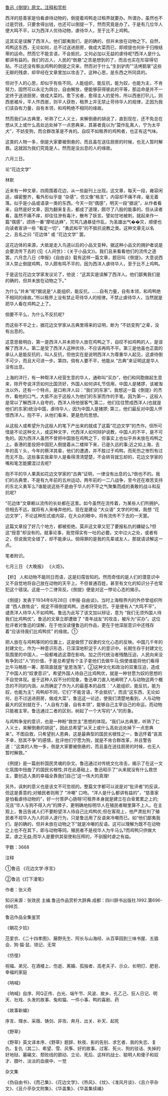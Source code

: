 [鲁迅《倒提》原文、注释和赏析](https://www.vrrw.net/wx/9744.html)

西洋的慈善家是怕看虐待动物的，倒提着鸡鸭走过租界就要办。所谓办，虽然也不过是罚钱，只要舍得出钱，也还可以倒提一下，然而究竟是办了。于是有几位华人便大鸣不平，以为西洋人优待动物，虐待华人，至于比不上鸡鸭。

这其实是误解了西洋人。他们鄙夷我们，是的确的，但并未放在动物之下。自然，鸡鸭这东西，无论如何，总不过送进厨房，做成大菜而已，即顺提也何补于归根结蒂的运命。然而它不能言语，不会抵抗，又何必加以无益的虐待呢?西洋人是什么都讲有益的。我们的古人，人民的“倒悬”之苦是想到的了，而且也实在形容得切贴，不过还没有察出鸡鸭的倒提之灾来，然而对于什么“生刲驴肉”“活烤鹅掌”这些无聊的残虐，却早经在文章里加以攻击了。这种心思，是东西之所同具的。

但对于人的心思，却似乎有些不同。人能组织，能反抗，能为奴，也能为主，不肯努力，固然可以永沦为舆台，自由解放，便能够获得彼此的平等，那运命是并不一定终于送进厨房，做成大菜的。愈下劣者，愈得主人的爱怜，所以西崽打叭儿，则西崽被斥，平人忤西崽，则平人获咎，租界上并无禁止苛待华人的规律，正因为我们该自有力量，自有本领，和鸡鸭绝不相同的缘故。

然而我们从古典里，听熟了仁人义士，来解倒悬的胡说了，直到现在，还不免总在想从天上或什么高处远处掉下一点恩典来，其甚者竟以为“莫作乱离人，宁为太平犬”，不妨变狗，而合群改革是不肯的。自叹不如租界的鸡鸭者，也正有这气味。

这类的人物一多，倒是大家要被倒悬的，而且虽在送往厨房的时候，也无人暂时解救。这就因为我们究竟是人，然而是没出息的人的缘故。

六月三日。

论“花边文学”

林默

近来有一种文章，四周围着花边，从一些副刊上出现。这文章，每天一段，雍容闲适，缜密整齐，看外形似乎是 “杂感”，但又像“格言”，内容却不痛不痒，毫无着落。似乎是小品或语录一类的东西。今天一则“偶感”，明天一段“据说”，从作者看来，自然是好文章，因为翻来复去，都成了道理，颇尽了八股的能事的。但从读者看，虽然不痛不痒，却往往渗有毒汁，散布了妖言。譬如甘地被刺，就起来作一篇“偶感”，颂扬一番“摩哈达麻”，咒骂几通暴徒作乱，为圣雄出气��灾，顺便也向读者宣讲一些 “看定一切”，“勇武和平”的不抵抗说教之类。这种文章无以名之，且名之曰 “花边体” 或 “花边文学” 罢。

这花边体的来源，大抵是走入鸟道以后的小品文变种。据这种小品文的拥护者说是会要流传下去的 (见《人间世》：《关于小品文》)。我们且来看看他们的流传之道罢。六月念八日《申报》《自由谈》载有这样一篇文章，题目叫《倒提》。大意说西洋人禁止倒提鸡鸭，华人颇有鸣不平的，因为西洋人虐待华人，至于比不上鸡鸭。

于是这位花边文学家发议论了，他说：“这其实是误解了西洋人。他们鄙夷我们是的确的，但并未放在动物之下。”

为什么“并未”呢?据说是“人能组织，能反抗，……自有力量，自有本领，和鸡鸭绝不相同的缘故。”所以租界上没有禁止苛待华人的规律。不禁止虐待华人，当然就是把华人看在鸡鸭之上了。

倘要不平么，为什么不反抗呢?

而这些不平之士，据花边文学家从古典里得来的证明，断为 “不妨变狗”之辈，没有出息的。

这意思极明白，第一是西洋人并未把华人放在鸡鸭之下，自叹不如鸡鸭的人，是误解了西洋人。第二是受了西洋人这种优待，不应该再鸣不平。第三是他虽也正面的承认人是能反抗的，叫人反抗，但他实在是说明西洋人为尊重华人起见，这虐待倒不可少，而且大可进一步。第四，倘有人要不平，他能从 “古典”来证明这是华人没有出息。

上海的洋行，有一种帮洋人经营生意的华人，通称叫“买办”，他们和同胞做起生意来，除开夸说洋货如何比国货好，外国人如何讲礼节信用，中国人是猪猡，该被淘汰以外，还有一个特点，是口称洋人曰：“我们的东家”。我想这一篇《倒提》的杰作，看他的口气，大抵不出于这般人为他们的东家而作的手笔。因为第一，这般人是常以了解西洋人自夸的，西洋人待他很客气;第二，他们往往赞成西洋人(也就是他们的东家)统治中国，虐待华人，因为中国人是猪猡; 第三，他们最反对中国人怀恨西洋人。抱不平，从他们看来，更是危险思想。

从这般人或希望升为这般人的笔下产出来的就成了这篇“花边文学”的杰作。但所可惜是不论这种文人，或这种文字，代西洋人如何辩护说教，中国人的不平，是不可免的。因为西洋人虽然不曾把中国放在鸡鸭之下，但事实上也似乎并未放在鸡鸭之上。香港的差投把中国犯人倒提着从二楼摔下来，已是久远的事;近之如上海，去年的高丫头，今年的蔡洋其辈，他们的遭遇，并不胜过于鸡鸭，而死伤之惨烈有过而无不及。这些事实我辈华人是看得清清楚楚，不会转背就忘却的，花边文学家的嘴和笔怎能朦混过去呢?

抱不平的华人果真如花边文学家的“古典”证明，一律没有出息的么?倒也不的。我们的古典里，不是有九年前的五卅运动，两年前的一二八战争，至今还在艰苦支持的东北义勇军么?谁能说这些不是由于华人的不平之气聚集而成的勇敢的战斗和反抗呢?

“花边体”文章赖以流传的长处都在这里。如今虽然在流传着，为某些人们所拥护。但相去不远，就将有人来唾弃他的。现在是建设 “大众语” 文学的时候，我想 “花边文学”，不论这种形式或内容，在大众的眼中，将有流传不下去的一天罢。

这篇文章投了好几个地方，都被拒绝。莫非这文章又犯了要报私仇的嫌疑么?但这“授意”却没有的。就事论事，我觉得实有一吐的必要。文中过火之处，或者有之，但说我完全错了，却不能承认。倘得罪的是我的先辈或友人，那就请谅解这一点。

笔者附识。

七月三日 《大晚报》 《火炬》。



【析】 人和动物不能同日而语，这是妇孺皆知的。然而奇怪的是人们的潜意识中又不自觉地将自己放在动物的天平上。不但普通百姓，甚至有文化的知识分子也常犯这个错误。这是一个二律背反。《倒提》便是对这一悖论心态的揭示。

《倒提》发表于1934年6月28日《申报·自由谈》。当时上海租界内的外侨曾组织所谓 “西人救牲会”，规定不得倒提鸡鸭，违者将受处罚。于是便有人“大鸣不平”，谴责洋人待华人不如鸡鸭。鲁迅为此写了该文加以辩证，意为 “我们无须外国人待我们比鸡鸭优”。鲁迅的文章立即遭致了 “青年战友”的攻击，被斥为“买办”。这位批评者对鲁迅的误解，在于他没读懂鲁迅的作品，更在于他深层意识中还残存着“应该待我们比鸡鸭优” 的缘故。①

把人放在与鸡鸭等同的位置上，这是做惯了奴隶的文化心态的反映。中国几千年的封建文化，作为一种意识形态，已深深地积淀于人的意识中。长期生存于封建文化氛围里的中国人，一般都难逃这潜在影响。加之历代统治者残酷压迫，人民向来没有争到过“人”的价值，于是总希望有个主子拿他们去做牛马;倘使谁能将他们看得比牛马略胜一筹，那简直就是“皇恩浩荡”。②这种文化和政治的双重压迫，造成了中国人的“奴隶意识”。希望外国人待自己比鸡鸭优，就是一种甘愿为奴的思想的不自觉体现。鉴于这种人奴不分的现象，鲁迅单刀直入地阐明了人与动物这两个概念的不同的内涵，从而确定了作为人的最基本的品性：“人能组织，能反抗，能为奴，也能为主”; 鸡鸭却不同，它们“不能言语，不会抵抗”，而且“这东西，无论如何，总不过送进厨房，做成大菜”。鲁迅这一论述，使我们清楚地看到，人与动物最大的区别就在于，“人自有力量，自有本领”，能够自己主宰自己的命运，而动物只能被主宰。鲁迅通过二者的区别，树起了一个大写的“人”的形象。

与鸡鸭争宠的意识，也是一种盼“救世主”思想的体现。“我们从古典里，听熟了仁人义士，来解倒悬的胡说”，因此总希望“从天上或什么高处远处掉下一点恩典来”。不图自救，只希望别人恩典，这是最典型的国民劣根性之一，鲁迅怀着“哀其不幸，怒其不争”的感情，批评他们宁愿为狗，就是不肯合群改革，并且警告道：“这类的人物一多，倒是大家要被倒悬的，而且虽在送往厨房的时候，也无人暂时解救。”

《例提》是一篇剖析国民灵魂的杂文。鲁迅通过对传统文化攻击，揭示了在这一文化氛围中扭曲了的国民劣根性;并在此基础上，鲁迅昭示了“从来就没有什么救世主，要创造人类的幸福全靠我们自己”这一伟大的真理!

另外，讽刺的意义也是该文不可忽视的。整篇文字都可以说是对“批评者”的反讽，但这是善意的;对殖民者则用了 “冷嘲” 口吻。“洋人是什么都讲有益的”，“慈善家是怕看虐待动物的”，好一付菩萨心肠呀!可租界本身就是建立在白骨累累之上的;况且“华人与狗不得入内”的牌子，更明确地标明华人在殖民者眼里算不上人。在主观上，鲁迅告诫人们不要盼望洋人待自己比鸡鸭优;但在客观上，他严肃批判了殖民者不视华人为人的非人道行为，只是鲁迅用了反语来冷嘲而已。如“他们鄙夷我们，是的确的，但并未放在动物之下”就是冷嘲的反语。这可以理解为既不在动物之上也不在其下，即与动物等同。殖民者不是视华人为牛马么?而鸡鸭只供做大菜，虐之无益;而华人是要供其驱使和压榨的，不驯服时虐之有益。

字数：3668

注释

①鲁迅 《花边文学·序言》

②鲁迅《灯下漫笔》

作者：张义奇

知识来源：张效民 主编.鲁迅作品赏析大辞典.成都：四川辞书出版社.1992.第696-698页.

鲁迅作品全集鉴赏

《朝花夕拾》

范爱农、《二十四孝图》、藤野先生、阿长与山海经、从百草园到三味书屋、五猖会、狗·猫·鼠、琐记、无常

《仿徨》

祝福、弟兄、在酒楼上、伤逝、离婚、孤独者、高老夫子、示众、长明灯、肥皂、幸福的家庭

《呐喊》

《呐喊》自序、阿Q正传、白光、端午节、风波、故乡、孔乙己、狂人日记、明天、社戏、头发的故事、兔和猫、一件小事、鸭的喜剧、药

《故事新编》

序言、理水、采薇、铸剑、非攻、奔月、出关、补天、起死

《野草》

《野草》英文译本序、《野草》题辞、秋夜、影的告别、求乞者、我的失恋、复仇、复仇〔其二〕、希望、雪、风筝、好的故事、过客、死火、狗的驳诘、失掉的好地狱、墓碣文、颓败线的颤动、立论、死后、这样的战士、聪明人和傻子和奴才、腊叶、淡淡的血痕中、一觉

杂文集

《伪自由书》、《而己集》、《花边文学》、《热风》、《坟》、《准风月谈》、《且介亭杂文》、《且介亭杂文附集》、《华盖集》、《华盖集续编》

